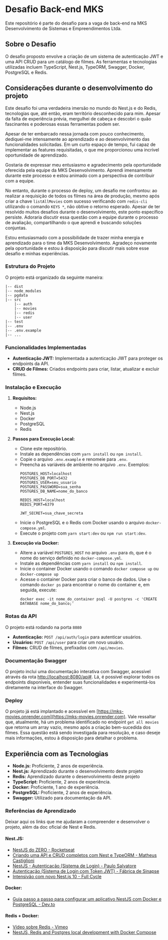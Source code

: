 # Desafio Back-end MKS

Este repositório é parte do desafio para a vaga de back-end na MKS Desenvolvimento de Sistemas e Empreendimentos Ltda.

## Sobre o Desafio

O desafio proposto envolve a criação de um sistema de autenticação JWT e uma API CRUD para um catálogo de filmes. As ferramentas e tecnologias utilizadas incluem TypeScript, Nest.js, TypeORM, Swagger, Docker, PostgreSQL e Redis.


## Considerações durante o desenvolvimento do projeto

Este desafio foi uma verdadeira imersão no mundo do Nest.js e do Redis, tecnologias que, até então, eram território desconhecido para mim. Apesar da falta de experiência prévia, mergulhei de cabeça e descobri o quão fascinantes e poderosas essas ferramentas podem ser.

Apesar de ter embarcado nessa jornada com pouco conhecimento, dediquei-me intensamente ao aprendizado e ao desenvolvimento das funcionalidades solicitadas. Em um curto espaço de tempo, fui capaz de implementar as features requisitadas, o que me proporcionou uma incrível oportunidade de aprendizado.

Gostaria de expressar meu entusiasmo e agradecimento pela oportunidade oferecida pela equipe da MKS Desenvolvimento. Aprendi imensamente durante este processo e estou animado com a perspectiva de contribuir com a equipe.

No entanto, durante o processo de deploy, um desafio me confrontou: ao realizar a requisição de todos os filmes na área de produção, mesmo após criar a chave `listAllMovies` com sucesso verificando com `redis-cli` utilizando o comando `KEYS *`, não obtive o retorno esperado. Apesar de ter resolvido muitos desafios durante o desenvolvimento, este ponto específico persiste. Adoraria discutir essa questão com a equipe durante o processo de avaliação, compartilhando o que aprendi e buscando soluções conjuntas.

Estou entusiasmado com a possibilidade de trazer minha energia e aprendizado para o time da MKS Desenvolvimento. Agradeço novamente pela oportunidade e estou à disposição para discutir mais sobre esse desafio e minhas experiências.

### Estrutura do Projeto

O projeto está organizado da seguinte maneira:

```
|-- dist
|-- node_modules
|-- pgdata
|-- src
    |-- auth
    |-- movies
    |-- redis
    |-- user
|-- test
|-- .env
|-- .env.example
|-- ...
```

### Funcionalidades Implementadas

- **Autenticação JWT:** Implementada a autenticação JWT para proteger os endpoints da API.
- **CRUD de Filmes:** Criados endpoints para criar, listar, atualizar e excluir filmes.


### Instalação e Execução

1. **Requisitos:**
   - Node.js
   - Nest.js
   - Docker
   - PostgreSQL
   - Redis

2. **Passos para Execução Local:**
   - Clone este repositório.
   - Instale as dependências com `yarn install` ou `npm install`.
   - Copie o arquivo `.env.example` e renomeie para `.env`.
   - Preencha as variáveis de ambiente no arquivo `.env`. Exemplos:
     ```plaintext
     POSTGRES_HOST=localhost
     POSTGRES_DB_PORT=5432
     POSTGRES_USER=seu_usuario
     POSTGRES_PASSWORD=sua_senha
     POSTGRES_DB_NAME=nome_do_banco

     REDIS_HOST=localhost
     REDIS_PORT=6379

     JWT_SECRET=sua_chave_secreta
     ```
   - Inicie o PostgreSQL e o Redis com Docker usando o arquivo `docker-compose.yml`.
   - Execute o projeto com `yarn start:dev` ou `npm run start:dev`.

3. **Execução via Docker:**
   - Altere a variável `POSTGRES_HOST` no arquivo `.env` para `db`, que é o nome do serviço definido no `docker-compose.yml`.
   - Instale as dependências com `yarn install` ou `npm install`.
    - Inicie o container Docker usando o comando `docker compose up` ou `docker-compose up`
   - Acesse o container Docker para criar o banco de dados. Use o comando `docker ps` para encontrar o nome do container e, em seguida, execute:
     ```
     docker exec -it nome_do_container psql -U postgres -c 'CREATE DATABASE nome_do_banco;'
     ```


### Rotas da API

O projeto está rodando na porta `8080`

- **Autenticação:** `POST /api/auth/login` para autenticar usuários.
- **Usuários:** `POST /api/user` para criar um novo usuário.
- **Filmes:** CRUD de filmes, prefixados com `/api/movies`.



### Documentação Swagger

O projeto inclui uma documentação interativa com Swagger, acessível através da rota [http://localhost:8080/api#](http://localhost:8080/api#). Lá, é possível explorar todos os endpoints disponíveis, entender suas funcionalidades e experimentá-los diretamente na interface do Swagger.

### Deploy

O projeto já está implantado e acessível em [https://mks-movies.onrender.com](https://mks-movies.onrender.com). Vale ressaltar que, atualmente, há um problema identificado no endpoint `get all movies` que retorna um array vazio, mesmo após a criação bem-sucedida dos filmes. Essa questão está sendo investigada para resolução, e caso deseje mais informações, estou à disposição para detalhar o problema.

## Experiência com as Tecnologias

- **Node.js:** Proficiente, 2 anos de experiência.
- **Nest.js:** Aprendizado durante o desenvolvimento deste projeto
- **Redis:** Aprendizado durante o desenvolvimento deste projeto
- **TypeScript:** Proficiente, 2 anos de experiência.
- **Docker:** Proficiente, 1 ano de experiência.
- **PostgreSQL:** Proficiente, 2 anos de experiência.
- **Swagger:** Utilizado para documentação da API.


### Referências de Aprendizado
Deixar aqui os links que me ajudaram a compreender e desenvolver o projeto, além da doc oficial de Nest e Redis.

#### Nest.JS:
- [NestJS do ZERO - Rocketseat](https://www.youtube.com/watch?v=TRa55WbWnvQ)
- [Criando uma API e CRUD completos com Nest e TypeORM - Matheus Castiglioni](https://www.youtube.com/watch?v=wLr23WHZQhA)
- [NestJS - Autenticação (Sistema de Login) - Paulo Salvatore](https://www.youtube.com/watch?v=3z6Cs_PtYc0)
- [Autenticação (Sistema de Login com Token JWT) - Fábrica de Sinapse](https://fabricadesinapse.gitbook.io/sinapse-book/nestjs/autenticacao-sistema-de-login-com-token-jwt)
- [Intensivão com novo Nest.js 10 - Full Cycle](https://www.youtube.com/watch?v=74Rks96yaAY)

#### Docker:
- [Guia passo a passo para configurar um aplicativo NestJS com Docker e PostgreSQL - Dev.to](https://dev.to/chukwutosin_/step-by-step-guide-setting-up-a-nestjs-application-with-docker-and-postgresql-5hei)

#### Redis + Docker:
- [Vídeo sobre Redis - Vimeo](https://vimeo.com/839715245/4a59688d65?share=copy)
- [NestJS, Redis and Postgres local development with Docker Compose](https://www.tomray.dev/nestjs-docker-compose-postgres)
